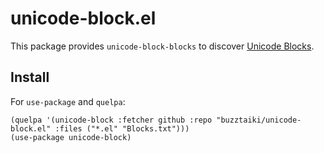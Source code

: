 # unicode-block.el

This package provides `unicode-block-blocks` to discover [Unicode Blocks](https://www.unicode.org/Public/UNIDATA/Blocks.txt).

## Install
For `use-package` and `quelpa`:

```
(quelpa '(unicode-block :fetcher github :repo "buzztaiki/unicode-block.el" :files ("*.el" "Blocks.txt")))
(use-package unicode-block)
```
